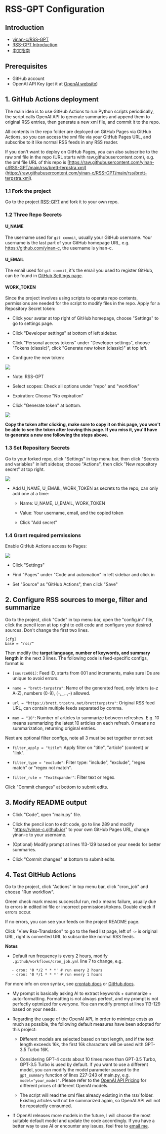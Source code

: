 # RSS-GPT Configuration

## Introduction

- [yinan-c/RSS-GPT](https://github.com/yinan-c/RSS-GPT) 
- [RSS-GPT Introduction](https://yinan-c.github.io/rss-gpt.html)
- [中文指南](https://yinan-c.github.io/rss-gpt-manual-zh.html)

## Prerequisites

- GitHub account
- OpenAI API Key (get it at [OpenAI website](https://platform.openai.com/account/api-keys))

## 1. GitHub Actions deployment 

The main idea is to use GitHub Actions to run Python scripts periodically, the script calls OpenAI API to generate summaries and append them to original RSS entries, then generate a new xml file, and commit it to the repo. 

All contents in the repo folder are deployed on GitHub Pages via GitHub Actions, so you can access the xml file via your GitHub Pages URL, and subscribe to it like normal RSS feeds in any RSS reader.

If you don't want to deploy on GitHub Pages, you can also subscribe to the raw xml file in the repo (URL starts with raw.githubusercontent.com), e.g. the xml file URL of this repo is [https://raw.githubusercontent.com/yinan-c/RSS-GPT/main/rss/brett-terpstra.xml](https://raw.githubusercontent.com/yinan-c/RSS-GPT/main/rss/brett-terpstra.xml).

### 1.1 Fork the project

Go to the project [RSS-GPT](https://github.com/yinan-c/RSS-GPT) and fork it to your own repo.

### 1.2 Three Repo Secrets

#### U_NAME 

The username used for `git commit`, usually your GitHub username. Your username is the last part of your GitHub homepage URL, e.g. https://github.com/yinan-c, the username is yinan-c.

#### U_EMAIL

The email used for `git commit`, it's the email you used to register GitHub, can be found in [GitHub Settings page](https://github.com/settings/emails).

#### WORK_TOKEN 

Since the project involves using scripts to operate repo contents, permissions are needed for the script to modify files in the repo. Apply for a Repository Secret token:

- Click your avatar at top right of GitHub homepage, choose "Settings" to go to settings page.

- Click "Developer settings" at bottom of left sidebar.

- Click "Personal access tokens" under "Developer settings", choose "Tokens (classic)", click "Generate new token (classic)" at top left. 

- Configure the new token:

![](pics/token-set.png)

   - Note: RSS-GPT
   
   - Select scopes: Check all options under "repo" and "workflow" 
   
   - Expiration: Choose "No expiration"
   
- Click "Generate token" at bottom.

![](pics/token-copy.png)

**Copy the token after clicking, make sure to copy it on this page, you won't be able to see the token after leaving this page. If you miss it, you'll have to generate a new one following the steps above.**

### 1.3 Set Repository Secrets 

Go to your forked repo, click "Settings" in top menu bar, then click "Secrets and variables" in left sidebar, choose "Actions", then click "New repository secret" at top right. 

![](pics/secrets.png)

- Add U_NAME, U_EMAIL, WORK_TOKEN as secrets to the repo, can only add one at a time:

  - Name: U_NAME, U_EMAIL, WORK_TOKEN
  
  - Value: Your username, email, and the copied token
  
  - Click "Add secret"

### 1.4 Grant required permissions 

Enable GitHub Actions access to Pages:

![](pics/pages.png)

  - Click "Settings"
  
  - Find "Pages" under "Code and automation" in left sidebar and click in
  
  - Set "Source" as "GitHub Actions", then click "Save"

## 2. Configure RSS sources to merge, filter and summarize

Go to the project, click "Code" in top menu bar, open the "config.ini" file, click the pencil icon at top right to edit code and configure your desired sources. Don't change the first two lines.

```
[cfg] 
base = "rss/"
```

Then modify the **target language, number of keywords, and summary length** in the next 3 lines. The following code is feed-specific configs, format is:

- `[source001]`: Feed ID, starts from 001 and increments, make sure IDs are unique to avoid errors.

- `name = "brett-terpstra"`: Name of the generated feed, only letters (a-z A-Z), numbers (0-9), (`-`,`_`,`.`,`~`) allowed. 

- `url = "https://brett.trpstra.net/brettterpstra"`: Original RSS feed URL, can contain multiple feeds separated by comma. 

- `max = "10"`: Number of articles to summarize between refreshes. E.g. 10 means summarizing the latest 10 articles on each refresh. 0 means no summarization, returning original entries.

Next are optional filter configs, note all 3 must be set together or not set: 

- `filter_apply = "title"`: Apply filter on "title", "article" (content) or "link".

- `filter_type = "exclude"`: Filter type: "include", "exclude", "regex match" or "regex not match".

- `filter_rule = "TextExpander"`: Filter text or regex.

Click "Commit changes" at bottom to submit edits. 

## 3. Modify README output

- Click "Code", open "main.py" file. 

- Click the pencil icon to edit code, go to line 289 and modify "https://yinan-c.github.io/" to your own GitHub Pages URL, change yinan-c to your username.

- (Optional) Modify prompt at lines 113-129 based on your needs for better summaries. 

- Click "Commit changes" at bottom to submit edits.

## 4. Test GitHub Actions 

Go to the project, click "Actions" in top menu bar, click "cron_job" and choose "Run workflow".

Green check mark means successful run, red x means failure, usually due to errors in edited ini file or incorrect permissions/tokens. Double check if errors occur.

If no errors, you can see your feeds on the project README page. 

Click "View Rss-Translation" to go to the feed list page, left of `->` is original URL, right is converted URL to subscribe like normal RSS feeds.

**Notes**

- Default run frequency is every 2 hours, modify `.github/workflows/cron_job.yml` line 7 to change, e.g. 

```
   - cron: '0 */2 * * *' # run every 2 hours
   - cron: '0 */1 * * *' # run every 1 hours
```

For more info on cron syntax, see [crontab docs](https://crontab.guru/) or [GitHub docs](https://docs.github.com/en/actions/using-workflows/events-that-trigger-workflows#schedule).

- My prompt is basically asking AI to extract keywords + summarize + auto-formatting. Formatting is not always perfect, and my prompt is not perfectly optmized for everyone. You can modify prompt at lines 113-129 based on your needs.

- Regarding the usage of the OpenAI API, in order to minimize costs as much as possible, the following default measures have been adopted for this project:

  - Different models are selected based on text length, and if the text length exceeds 16k, the first 16k characters will be used with GPT-3.5 Turbo 16K. 

  - Considering GPT-4 costs about 10 times more than GPT-3.5 Turbo, GPT-3.5 Turbo is used by default. If you want to use a different model, you can modify the model parameter passed to the `gpt_summary` function of lines 227-243 of main.py, e.g. `model="your_model"`. Please refer to the [OpenAI API Pricing](https://openai.com/pricing/) for different prices of different OpenAI models.
  
  - The script will read the xml files already existing in the rss/ folder. Existing articles will not be summarized again, so OpenAI API will not be repeatedly consumed. 

- If OpenAI releases more models in the future, I will choose the most suitable default model and update the code accordingly. If you have a better way to use AI or encounter any issues, feel free to [email me](mailto://yinan.email@gmail.com). 